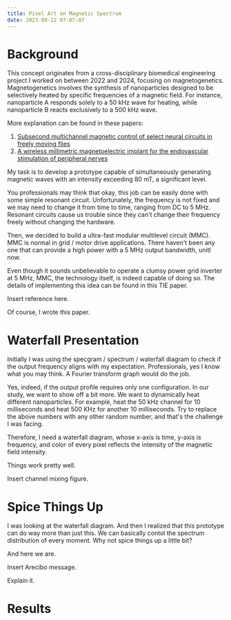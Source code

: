 ```yaml
---
title: Pixel Art on Magnetic Spectrum
date: 2023-09-22 07:07:07
---
```


# Background

This concept originates from a cross-disciplinary biomedical engineering project I worked on between 2022 and 2024, focusing on magnetogenetics. Magnetogenetics involves the synthesis of nanoparticles designed to be selectively heated by specific frequencies of a magnetic field. For instance, nanoparticle A responds solely to a 50 kHz wave for heating, while nanoparticle B reacts exclusively to a 500 kHz wave. 

More explanation can be found in these papers:

1. [Subsecond multichannel magnetic control of select neural circuits in freely moving flies](https://www.nature.com/articles/s41563-022-01281-7)
2. [A wireless millimetric magnetoelectric implant for the endovascular stimulation of peripheral nerves](https://www.nature.com/articles/s41551-022-00873-7)

My task is to develop a prototype capable of simultaneously generating magnetic waves with an intensity exceeding 80 mT, a significant level.

You professionals may think that okay, this job can be easily done with some simple resonant circuit. Unfortunately, the frequency is not fixed and we may need to change it from time to time, ranging from DC to 5 MHz. Resonant circuits cause us trouble since they can't change their frequency freely without changing the hardware.

Then, we decided to build a ultra-fast modular multilevel circuit (MMC). MMC is normal in grid / motor drive applications. There haven't been any one that can provide a high power with a 5 MHz output bandwidth, unitl now. 

Even though it sounds unbelievable to operate a clumsy power grid inverter at 5 MHz, MMC, the technology itself, is indeed capable of doing so. The details of implementing this idea can be found in this TIE paper. 

Insert reference here. 

Of course, I wrote this paper. 

# Waterfall Presentation

Initially I was using the specgram / spectrum / waterfall diagram to check if the output frequency aligns with my expectation. 
Professionals, yes I know what you may think. A Fourier transform graph would do the job. 

Yes, indeed, if the output profile requires only one configuration. In our study, we want to show off a bit more. We want to dynamically heat different nanoparticles. For example, heat the 50 kHz channel for 10 milliseconds and heat 500 KHz for another 10 milliseconds. Try to replace the above numbers with any other random number, and that's the challenge I was facing. 

Therefore, I need a waterfall diagram, whose x-axis is time, y-axis is frequency, and color of every pixel reflects the intensity of the magnetic field intensity. 

Things work pretty well. 

Insert channel mixing figure. 

# Spice Things Up
I was looking at the waterfall diagram. And then I realized that this prototype can do way more than just this. We can basically contol the spectrum distribution of every moment. Why not spice things up a little bit?

And here we are. 

Insert Arecibo message.  

Explain it. 

# Results
